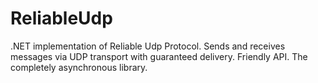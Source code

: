 # ReliableUdp
.NET implementation of Reliable Udp Protocol. 
Sends and receives messages via UDP transport with guaranteed delivery. 
Friendly API. The completely asynchronous library.
